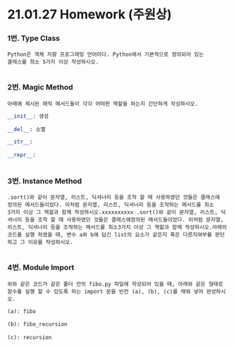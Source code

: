 # 21.01.27 Homework (주원상)

### 1번. Type Class

```
Python은 객체 지향 프로그래밍 언어이다. Python에서 기본적으로 정의되어 있는
클래스를 최소 5가지 이상 작성하시오.
```

```python


```



### 2번. Magic Method

```
아래에 제시된 매직 메서드들이 각각 어떠한 역할을 하는지 간단하게 작성하시오.
```

```python
__init__: 생성
 
__del__: 소멸

__str__: 
    
__repr__:
  

```



### 3번. Instance Method

```
.sort()와 같이 문자열, 리스트, 딕셔너리 등을 조작 할 때 사용하였던 것들은 클래스에
정의된 메서드들이었다. 이처럼 문자열, 리스트, 딕셔너리 등을 조작하는 메서드를 최소
3가지 이상 그 역할과 함께 작성하시오.xxxxxxxxxx .sort()와 같이 문자열, 리스트, 딕셔너리 등을 조작 할 때 사용하였던 것들은 클래스에정의된 메서드들이었다. 이처럼 문자열, 리스트, 딕셔너리 등을 조작하는 메서드를 최소3가지 이상 그 역할과 함께 작성하시오.아래의 코드를 실행 하였을 때, 변수 a와 b에 담긴 list의 요소가 같은지 혹은 다른지여부를 판단하고 그 이유를 작성하시오.
```

```python

```



#### 



### 4번. Module Import

```
위와 같은 코드가 같은 폴더 안의 fibo.py 파일에 작성되어 있을 때, 아래와 같은 형태로
함수를 실행 할 수 있도록 하는 import 문을 빈칸 (a), (b), (c)를 채워 넣어 완성하시오.
```

```python
(a): fibo
   
(b): fibo_recursion
    
(c): recursion  
```

 
